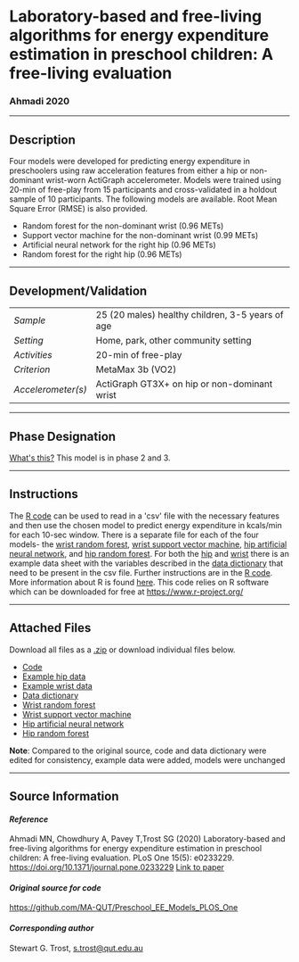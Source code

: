 # Laboratory-based and free-living algorithms for energy expenditure estimation in preschool children: A free-living evaluation
### Ahmadi 2020
---

## Description
Four models were developed for predicting energy expenditure in preschoolers using raw acceleration features from either a hip or non-dominant wrist-worn ActiGraph accelerometer. Models were trained using 20-min of free-play from 15 participants and cross-validated in a holdout sample of 10 participants. 
The following models are available. Root Mean Square Error (RMSE) is also provided.
* Random forest for the non-dominant wrist (0.96 METs)
* Support vector machine for the non-dominant wrist (0.99 METs)
* Artificial neural network for the right hip (0.96 METs)
* Random forest for the right hip (0.96 METs)

---

## Development/Validation

|  |  |
| ------------- | ------------- |
| *Sample*  |25 (20 males) healthy children, 3-5 years of age|
| *Setting*  |Home, park, other community setting|
| *Activities*  | 20-min of free-play |
| *Criterion* | MetaMax 3b (VO2) |
| *Accelerometer(s)* | ActiGraph GT3X+ on hip or non-dominant wrist |


---
## Phase Designation
[What's this?]()
This model is in phase 2 and 3.

---
## Instructions
The [R code]() can be used to read in a 'csv' file with the necessary features and then use the chosen model to predict energy expenditure in kcals/min for each 10-sec window. There is a separate file for each of the four models- the [wrist random forest](), [wrist support vector machine](), [hip artificial neural network](), and [hip random forest](). For both the [hip]() and [wrist]() there is an example data sheet with the variables described in the [data dictionary]() that need to be present in the csv file. Further instructions are in the [R code](). More information about R is found [here]().
This code relies on R software which can be downloaded for free at https://www.r-project.org/

---
## Attached Files
Download all files as a [.zip]() or download individual files below.

* [Code]()
* [Example hip data]()
* [Example wrist data]()
* [Data dictionary]()
* [Wrist random forest]()
* [Wrist support vector machine]()
* [Hip artificial neural network]()
* [Hip random forest]()



**Note**: Compared to the original source, code and data dictionary were edited for consistency, example data were added, models were unchanged


---
## Source Information
#### *Reference*
Ahmadi MN, Chowdhury A, Pavey T,Trost SG (2020) Laboratory-based and free-living algorithms for energy expenditure estimation in preschool children: A free-living evaluation. PLoS One 15(5): e0233229. https://doi.org/10.1371/journal.pone.0233229 [Link to paper]()

#### *Original source for code*
https://github.com/MA-QUT/Preschool_EE_Models_PLOS_One


#### *Corresponding author*
Stewart G. Trost, s.trost@qut.edu.au
